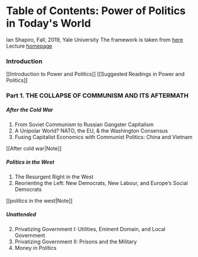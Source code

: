 # Table of Contents: Power of Politics in Today's World
Ian Shapiro, Fall, 2019, Yale University
The framework is taken from [here](https://communications.yale.edu/sites/default/files/files/Devane-syllabus-with-dates(2).pdf)
Lecture [homepage](https://communications.yale.edu/2019-devane-lectures-power-and-politics-todays-world)

### Introduction
[[Introduction to Power and Politics]]
[[Suggested Readings in Power and Politics]]

### Part 1. THE COLLAPSE OF COMMUNISM AND ITS AFTERMATH
##### After the Cold War
1. From Soviet Communism to Russian Gangster Capitalism
2. A Unipolar World? NATO, the EU, & the Washington Consensus
3. Fusing Capitalist Economics with Communist Politics: China and Vietnam

[[After cold war|Note]]

##### Politics in the West
1. The Resurgent Right in the West
2. Reorienting the Left: New Democrats, New Labour, and Europe’s Social Democrats

[[politics in the west|Note]]

##### Unattended
2. Privatizing Government I: Utilities, Eminent Domain, and Local Government
3. Privatizing Government II: Prisons and the Military
4. Money in Politics